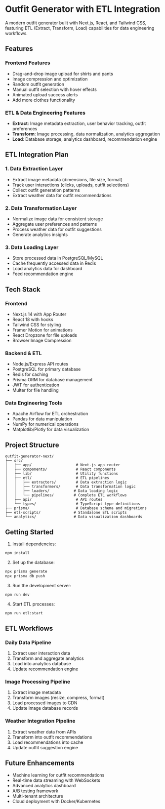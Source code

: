 # Outfit Generator with ETL Integration

A modern outfit generator built with Next.js, React, and Tailwind CSS, featuring ETL (Extract, Transform, Load) capabilities for data engineering workflows.

## Features

### Frontend Features
- Drag-and-drop image upload for shirts and pants
- Image compression and optimization
- Random outfit generation
- Manual outfit selection with hover effects
- Animated upload success alerts
- Add more clothes functionality

### ETL & Data Engineering Features
- **Extract**: Image metadata extraction, user behavior tracking, outfit preferences
- **Transform**: Image processing, data normalization, analytics aggregation
- **Load**: Database storage, analytics dashboard, recommendation engine

## ETL Integration Plan

### 1. Data Extraction Layer
- Extract image metadata (dimensions, file size, format)
- Track user interactions (clicks, uploads, outfit selections)
- Collect outfit generation patterns
- Extract weather data for outfit recommendations

### 2. Data Transformation Layer
- Normalize image data for consistent storage
- Aggregate user preferences and patterns
- Process weather data for outfit suggestions
- Generate analytics insights

### 3. Data Loading Layer
- Store processed data in PostgreSQL/MySQL
- Cache frequently accessed data in Redis
- Load analytics data for dashboard
- Feed recommendation engine

## Tech Stack

### Frontend
- Next.js 14 with App Router
- React 18 with hooks
- Tailwind CSS for styling
- Framer Motion for animations
- React Dropzone for file uploads
- Browser Image Compression

### Backend & ETL
- Node.js/Express API routes
- PostgreSQL for primary database
- Redis for caching
- Prisma ORM for database management
- JWT for authentication
- Multer for file handling

### Data Engineering Tools
- Apache Airflow for ETL orchestration
- Pandas for data manipulation
- NumPy for numerical operations
- Matplotlib/Plotly for data visualization

## Project Structure

```
outfit-generator-next/
├── src/
│   ├── app/                    # Next.js app router
│   ├── components/             # React components
│   ├── lib/                    # Utility functions
│   ├── etl/                    # ETL pipelines
│   │   ├── extractors/         # Data extraction logic
│   │   ├── transformers/       # Data transformation logic
│   │   ├── loaders/           # Data loading logic
│   │   └── pipelines/         # Complete ETL workflows
│   ├── api/                    # API routes
│   └── types/                  # TypeScript type definitions
├── prisma/                     # Database schema and migrations
├── etl-scripts/               # Standalone ETL scripts
└── analytics/                 # Data visualization dashboards
```

## Getting Started

1. Install dependencies:
```bash
npm install
```

2. Set up the database:
```bash
npx prisma generate
npx prisma db push
```

3. Run the development server:
```bash
npm run dev
```

4. Start ETL processes:
```bash
npm run etl:start
```

## ETL Workflows

### Daily Data Pipeline
1. Extract user interaction data
2. Transform and aggregate analytics
3. Load into analytics database
4. Update recommendation engine

### Image Processing Pipeline
1. Extract image metadata
2. Transform images (resize, compress, format)
3. Load processed images to CDN
4. Update image database records

### Weather Integration Pipeline
1. Extract weather data from APIs
2. Transform into outfit recommendations
3. Load recommendations into cache
4. Update outfit suggestion engine

## Future Enhancements

- Machine learning for outfit recommendations
- Real-time data streaming with WebSockets
- Advanced analytics dashboard
- A/B testing framework
- Multi-tenant architecture
- Cloud deployment with Docker/Kubernetes
